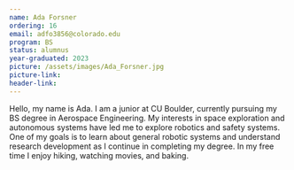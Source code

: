 ```yaml
---
name: Ada Forsner
ordering: 16
email: adfo3856@colorado.edu
program: BS
status: alumnus 
year-graduated: 2023
picture: /assets/images/Ada_Forsner.jpg 
picture-link: 
header-link:
---
```


Hello, my name is Ada. I am a junior at CU Boulder, currently pursuing my BS degree in Aerospace Engineering. My interests in space exploration and autonomous systems have led me to explore robotics and safety systems. One of my goals is to learn about general robotic systems and understand research development as I continue in completing my degree. In my free time I enjoy hiking, watching movies, and baking.
